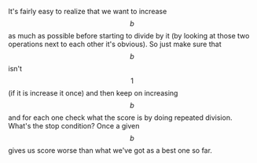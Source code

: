 It's fairly easy to realize that we want to increase $$b$$ as much as possible before starting to divide by it (by looking at those two operations next to each other it's obvious).  So just make sure that $$b$$ isn't $$1$$ (if it is increase it once) and then keep on increasing $$b$$ and for each one check what the score is by doing repeated division.  What's the stop condition?  Once a given $$b$$ gives us score worse than what we've got as a best one so far.
